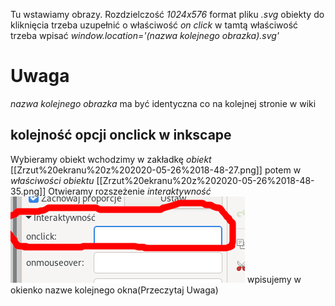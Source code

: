 Tu wstawiamy obrazy. 
Rozdzielczość *1024x576*
format pliku *.svg*
obiekty do kliknięcia trzeba uzupełnić o właściwość *on click*
w tamtą właściwość trzeba wpisać *window.location='(nazwa kolejnego obrazka).svg'*

# Uwaga
*nazwa kolejnego obrazka* ma być identyczna co na kolejnej stronie w wiki

## kolejność opcji onclick w inkscape
Wybieramy obiekt
wchodzimy w zakładkę *obiekt*   [[Zrzut%20ekranu%20z%202020-05-26%2018-48-27.png]]
potem w *właściwości obiektu*   [[Zrzut%20ekranu%20z%202020-05-26%2018-48-35.png]]
Otwieramy rozszeżenie *interaktywność* ![Zrzut ekranu z 2020-05-26 18-49-02.png](Zrzut%20ekranu%20z%202020-05-26%2018-49-02.png)
wpisujemy w okienko nazwe kolejnego okna(Przeczytaj Uwaga)

